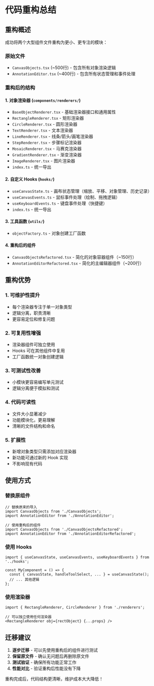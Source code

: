 # 代码重构总结

## 重构概述

成功将两个大型组件文件重构为更小、更专注的模块：

### 原始文件

- `CanvasObjects.tsx` (~500行) - 包含所有对象渲染逻辑
- `AnnotationEditor.tsx` (~400行) - 包含所有状态管理和事件处理

### 重构后的结构

#### 1. 对象渲染器 (`components/renderers/`)

- `BaseObjectRenderer.tsx` - 基础渲染器接口和通用属性
- `RectangleRenderer.tsx` - 矩形渲染器
- `CircleRenderer.tsx` - 圆形渲染器  
- `TextRenderer.tsx` - 文本渲染器
- `LineRenderer.tsx` - 线条/箭头/画笔渲染器
- `StepRenderer.tsx` - 步骤标记渲染器
- `MosaicRenderer.tsx` - 马赛克渲染器
- `GradientRenderer.tsx` - 渐变渲染器
- `ImageRenderer.tsx` - 图片渲染器
- `index.ts` - 统一导出

#### 2. 自定义 Hooks (`hooks/`)

- `useCanvasState.ts` - 画布状态管理（缩放、平移、对象管理、历史记录）
- `useCanvasEvents.ts` - 鼠标事件处理（绘制、拖拽逻辑）
- `useKeyboardEvents.ts` - 键盘事件处理（快捷键）
- `index.ts` - 统一导出

#### 3. 工具函数 (`utils/`)

- `objectFactory.ts` - 对象创建工厂函数

#### 4. 重构后的组件

- `CanvasObjectsRefactored.tsx` - 简化的对象容器组件（~150行）
- `AnnotationEditorRefactored.tsx` - 简化的主编辑器组件（~200行）

## 重构优势

### 1. **可维护性提升**

- 每个渲染器专注于单一对象类型
- 逻辑分离，职责清晰
- 更容易定位和修复问题

### 2. **可复用性增强**

- 渲染器组件可独立使用
- Hooks 可在其他组件中复用
- 工厂函数统一对象创建逻辑

### 3. **可测试性改善**

- 小模块更容易编写单元测试
- 逻辑分离便于模拟和测试

### 4. **代码可读性**

- 文件大小显著减少
- 功能模块化，更易理解
- 清晰的文件结构和命名

### 5. **扩展性**

- 新增对象类型只需添加对应渲染器
- 新功能可通过新的 Hook 实现
- 不影响现有代码

## 使用方式

### 替换原组件

```tsx
// 替换原来的导入
import CanvasObjects from './CanvasObjects';
import AnnotationEditor from './AnnotationEditor';

// 使用重构后的组件
import CanvasObjects from './CanvasObjectsRefactored';
import AnnotationEditor from './AnnotationEditorRefactored';
```

### 使用 Hooks

```tsx
import { useCanvasState, useCanvasEvents, useKeyboardEvents } from '../hooks';

const MyComponent = () => {
  const { canvasState, handleToolSelect, ... } = useCanvasState();
  // ... 其他逻辑
};
```

### 使用渲染器

```tsx
import { RectangleRenderer, CircleRenderer } from './renderers';

// 可以独立使用任何渲染器
<RectangleRenderer obj={rectObject} {...props} />
```

## 迁移建议

1. **逐步迁移** - 可以先使用重构后的组件进行测试
2. **保留原文件** - 确认无问题后再删除原文件
3. **测试验证** - 确保所有功能正常工作
4. **性能对比** - 验证重构后性能没有下降

重构完成后，代码结构更清晰，维护成本大大降低！
